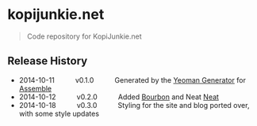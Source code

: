 # kopijunkie.net

> Code repository for KopiJunkie.net

## Release History
 * 2014-10-11   v0.1.0   Generated by the [Yeoman Generator](https://github.com/assemble/generator-assemble) for [Assemble](http://assemble.io)
 * 2014-10-12   v0.2.0   Added [Bourbon](http://bourbon.io) and Neat [Neat](http://neat.bourbon.io)
 * 2014-10-18   v0.3.0   Styling for the site and blog ported over, with some style updates